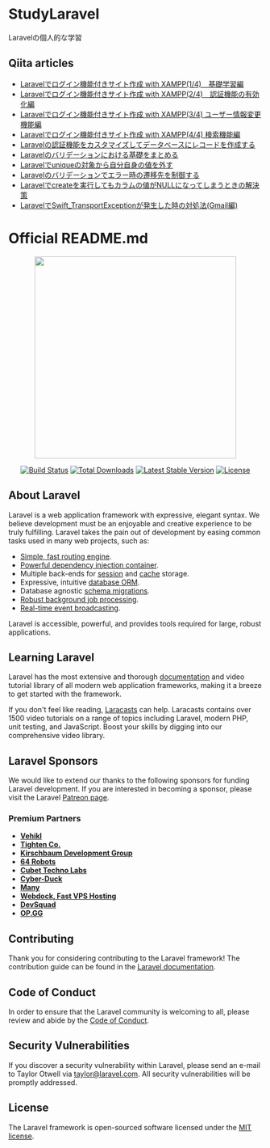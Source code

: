 # StudyLaravel
Laravelの個人的な学習

## Qiita articles
- [Laravelでログイン機能付きサイト作成 with XAMPP(1/4)　基礎学習編](https://qiita.com/kaitaku/items/e3f0b144b5eb182e9681)
- [Laravelでログイン機能付きサイト作成 with XAMPP(2/4)　認証機能の有効化編](https://qiita.com/kaitaku/items/13db4b60b7a4db6050af)
- [Laravelでログイン機能付きサイト作成 with XAMPP(3/4) ユーザー情報変更機能編](https://qiita.com/kaitaku/items/d7faf24a68ba933607f0)
- [Laravelでログイン機能付きサイト作成 with XAMPP(4/4) 検索機能編](https://qiita.com/kaitaku/items/16a635e2c74af92c75e9)
- [Laravelの認証機能をカスタマイズしてデータベースにレコードを作成する](https://qiita.com/kaitaku/items/af919955a7e8de898a20)
- [Laravelのバリデーションにおける基礎をまとめる](https://qiita.com/kaitaku/items/503b91c40baa6ba45ec3)
- [Laravelでuniqueの対象から自分自身の値を外す](https://qiita.com/kaitaku/items/d38e9e498b094405dede)
- [Laravelのバリデーションでエラー時の遷移先を制御する](https://qiita.com/kaitaku/items/43584ed834853e402786)
- [Laravelでcreateを実行してもカラムの値がNULLになってしまうときの解決策](https://qiita.com/kaitaku/items/1334f8bdd9917228c104)
- [LaravelでSwift_TransportExceptionが発生した時の対処法(Gmail編)](https://qiita.com/kaitaku/items/66ee58c3b4ff766073ab)

# Official README.md

<p align="center"><img src="https://res.cloudinary.com/dtfbvvkyp/image/upload/v1566331377/laravel-logolockup-cmyk-red.svg" width="400"></p>

<p align="center">
<a href="https://travis-ci.org/laravel/framework"><img src="https://travis-ci.org/laravel/framework.svg" alt="Build Status"></a>
<a href="https://packagist.org/packages/laravel/framework"><img src="https://poser.pugx.org/laravel/framework/d/total.svg" alt="Total Downloads"></a>
<a href="https://packagist.org/packages/laravel/framework"><img src="https://poser.pugx.org/laravel/framework/v/stable.svg" alt="Latest Stable Version"></a>
<a href="https://packagist.org/packages/laravel/framework"><img src="https://poser.pugx.org/laravel/framework/license.svg" alt="License"></a>
</p>

## About Laravel

Laravel is a web application framework with expressive, elegant syntax. We believe development must be an enjoyable and creative experience to be truly fulfilling. Laravel takes the pain out of development by easing common tasks used in many web projects, such as:

- [Simple, fast routing engine](https://laravel.com/docs/routing).
- [Powerful dependency injection container](https://laravel.com/docs/container).
- Multiple back-ends for [session](https://laravel.com/docs/session) and [cache](https://laravel.com/docs/cache) storage.
- Expressive, intuitive [database ORM](https://laravel.com/docs/eloquent).
- Database agnostic [schema migrations](https://laravel.com/docs/migrations).
- [Robust background job processing](https://laravel.com/docs/queues).
- [Real-time event broadcasting](https://laravel.com/docs/broadcasting).

Laravel is accessible, powerful, and provides tools required for large, robust applications.

## Learning Laravel

Laravel has the most extensive and thorough [documentation](https://laravel.com/docs) and video tutorial library of all modern web application frameworks, making it a breeze to get started with the framework.

If you don't feel like reading, [Laracasts](https://laracasts.com) can help. Laracasts contains over 1500 video tutorials on a range of topics including Laravel, modern PHP, unit testing, and JavaScript. Boost your skills by digging into our comprehensive video library.

## Laravel Sponsors

We would like to extend our thanks to the following sponsors for funding Laravel development. If you are interested in becoming a sponsor, please visit the Laravel [Patreon page](https://patreon.com/taylorotwell).

### Premium Partners

- **[Vehikl](https://vehikl.com/)**
- **[Tighten Co.](https://tighten.co)**
- **[Kirschbaum Development Group](https://kirschbaumdevelopment.com)**
- **[64 Robots](https://64robots.com)**
- **[Cubet Techno Labs](https://cubettech.com)**
- **[Cyber-Duck](https://cyber-duck.co.uk)**
- **[Many](https://www.many.co.uk)**
- **[Webdock, Fast VPS Hosting](https://www.webdock.io/en)**
- **[DevSquad](https://devsquad.com)**
- **[OP.GG](https://op.gg)**

## Contributing

Thank you for considering contributing to the Laravel framework! The contribution guide can be found in the [Laravel documentation](https://laravel.com/docs/contributions).

## Code of Conduct

In order to ensure that the Laravel community is welcoming to all, please review and abide by the [Code of Conduct](https://laravel.com/docs/contributions#code-of-conduct).

## Security Vulnerabilities

If you discover a security vulnerability within Laravel, please send an e-mail to Taylor Otwell via [taylor@laravel.com](mailto:taylor@laravel.com). All security vulnerabilities will be promptly addressed.

## License

The Laravel framework is open-sourced software licensed under the [MIT license](https://opensource.org/licenses/MIT).

